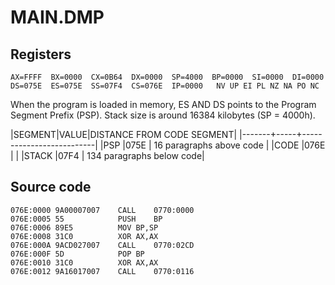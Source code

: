 # MAIN.DMP

## Registers
```
AX=FFFF  BX=0000  CX=0B64  DX=0000  SP=4000  BP=0000  SI=0000  DI=0000  
DS=075E  ES=075E  SS=07F4  CS=076E  IP=0000   NV UP EI PL NZ NA PO NC 
```

When the program is loaded in memory, ES AND DS points to the Program Segment Prefix (PSP). Stack size is around 16384 kilobytes (SP = 4000h).

|SEGMENT|VALUE|DISTANCE FROM CODE SEGMENT|
|-------+-----+--------------------------|
|PSP    |075E | 16 paragraphs above code |
|CODE   |076E |                          |
|STACK  |07F4 | 134 paragraphs below code|

## Source code
```
076E:0000 9A00007007    CALL	0770:0000                          
076E:0005 55            PUSH	BP                                 
076E:0006 89E5          MOV	BP,SP                              
076E:0008 31C0          XOR	AX,AX                              
076E:000A 9ACD027007    CALL	0770:02CD                          
076E:000F 5D            POP	BP                                 
076E:0010 31C0          XOR	AX,AX                              
076E:0012 9A16017007    CALL	0770:0116                          
```
